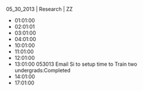 05_30_2013 | Research | ZZ 
* 01:01:00
* 02:01:01
* 03:01:00
* 04:01:00
* 10:01:00
* 11:01:00
* 12:01:00
* 13:01:00
053013 Email Si to setup time to Train two undergrads:Completed
* 14:01:00
* 17:01:00
